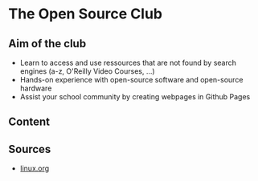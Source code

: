 # The Open Source Club



## Aim of the club

- Learn to access and use ressources that are not found by search engines (a-z, O'Reilly Video Courses, ...)
- Hands-on experience with open-source software and open-source hardware
- Assist your school community by creating webpages in Github Pages

## Content



## Sources

- [linux.org](https://linux.org/)
